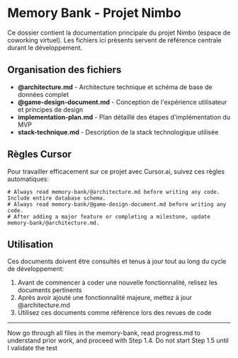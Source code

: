 # Memory Bank - Projet Nimbo

Ce dossier contient la documentation principale du projet Nimbo (espace de coworking virtuel). Les fichiers ici présents servent de référence centrale durant le développement.

## Organisation des fichiers

- **@architecture.md** - Architecture technique et schéma de base de données complet
- **@game-design-document.md** - Conception de l'expérience utilisateur et principes de design
- **implementation-plan.md** - Plan détaillé des étapes d'implémentation du MVP
- **stack-technique.md** - Description de la stack technologique utilisée

## Règles Cursor

Pour travailler efficacement sur ce projet avec Cursor.ai, suivez ces règles automatiques:

```cursor
# Always read memory-bank/@architecture.md before writing any code. Include entire database schema.
# Always read memory-bank/@game-design-document.md before writing any code.
# After adding a major feature or completing a milestone, update memory-bank/@architecture.md.
```

## Utilisation

Ces documents doivent être consultés et tenus à jour tout au long du cycle de développement:

1. Avant de commencer à coder une nouvelle fonctionnalité, relisez les documents pertinents
2. Après avoir ajouté une fonctionnalité majeure, mettez à jour @architecture.md
3. Utilisez ces documents comme référence lors des revues de code

---

Now go through all files in the memory-bank, read progress.md to understand prior work, and proceed with Step 1.4. Do not start Step 1.5 until I validate the test